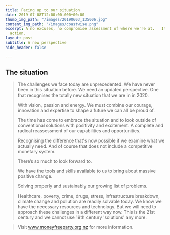 ```yaml
---
title: Facing up to our situation
date: 2019-07-08T12:00:00.000+00:00
thumb_img_path: "/images/20190603_135006.jpg"
content_img_path: "/images/coastwise.png"
excerpt: A no excuses, no compromise assessment of where we're at.   It's time for
  action.
layout: post
subtitle: A new perspective
hide_header: false

---
```

## The situation

> The challenges we face today are unprecedented. We have never been in this situation before. We need an updated perspective. One that recognises the totally new situation that we are in in 2020.
>
>  With vision, passion and energy. We must combine our courage, innovation and expertise to shape a future we can all be proud of.
>
> The time has come to embrace the situation and to look outside of conventional solutions with positivity and excitement. A complete and radical reassessment of our capabilities and opportunities. 
>
> Recognising the difference that's now possible if we examine what we actually need. And of course that does not include a competitive monetary system.
>
> There’s so much to look forward to.
>
> We have the tools and skills available to us to bring about massive positive change.
>
> Solving properly and sustainably our growing list of problems.
>
> Healthcare, poverty, crime, drugs, stress, infrastructure breakdown, climate change and pollution are readily solvable today. We know we have the necessary resources and technology. But we will need to approach these challenges in a different way now. This is the 21st century and we cannot use 19th century 'solutions' any more.

> Visit www.moneyfreeparty.org.nz for more information.